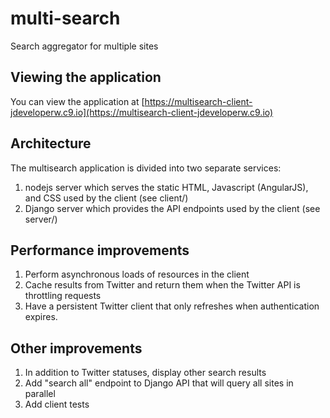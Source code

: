 # multi-search
Search aggregator for multiple sites

## Viewing the application
You can view the application at [https://multisearch-client-jdeveloperw.c9.io](https://multisearch-client-jdeveloperw.c9.io)

## Architecture
The multisearch application is divided into two separate services:

1. nodejs server which serves the static HTML, Javascript (AngularJS), and CSS used by the client (see client/)
2. Django server which provides the API endpoints used by the client (see server/)

## Performance improvements
1. Perform asynchronous loads of resources in the client
2. Cache results from Twitter and return them when the Twitter API is throttling requests
3. Have a persistent Twitter client that only refreshes when authentication expires.

## Other improvements
1. In addition to Twitter statuses, display other search results
2. Add "search all" endpoint to Django API that will query all sites in parallel
3. Add client tests
